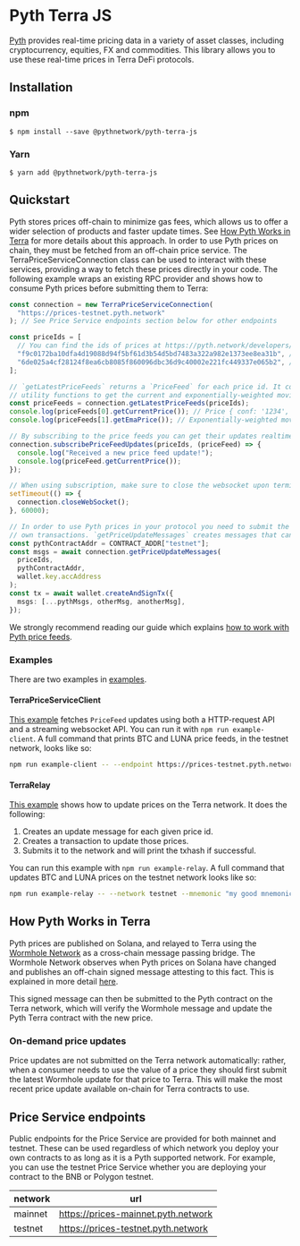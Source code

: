# Pyth Terra JS

[Pyth](https://pyth.network/) provides real-time pricing data in a variety of asset classes, including cryptocurrency, equities, FX and commodities. This library allows you to use these real-time prices in Terra DeFi protocols.

## Installation

### npm

```
$ npm install --save @pythnetwork/pyth-terra-js
```

### Yarn

```
$ yarn add @pythnetwork/pyth-terra-js
```

## Quickstart

Pyth stores prices off-chain to minimize gas fees, which allows us to offer a wider selection of products and faster update times.
See [How Pyth Works in Terra](#how-pyth-works-in-terra) for more details about this approach. In order to use Pyth prices on chain,
they must be fetched from an off-chain price service. The TerraPriceServiceConnection class can be used to interact with these services,
providing a way to fetch these prices directly in your code. The following example wraps an existing RPC provider and shows how to consume
Pyth prices before submitting them to Terra:

```typescript
const connection = new TerraPriceServiceConnection(
  "https://prices-testnet.pyth.network"
); // See Price Service endpoints section below for other endpoints

const priceIds = [
  // You can find the ids of prices at https://pyth.network/developers/price-feeds#terra-testnet
  "f9c0172ba10dfa4d19088d94f5bf61d3b54d5bd7483a322a982e1373ee8ea31b", // BTC/USD price id in testnet
  "6de025a4cf28124f8ea6cb8085f860096dbc36d9c40002e221fc449337e065b2", // LUNA/USD price id in testnet
];

// `getLatestPriceFeeds` returns a `PriceFeed` for each price id. It contains all information about a price and has
// utility functions to get the current and exponentially-weighted moving average price, and other functionality.
const priceFeeds = connection.getLatestPriceFeeds(priceIds);
console.log(priceFeeds[0].getCurrentPrice()); // Price { conf: '1234', expo: -8, price: '12345678' }
console.log(priceFeeds[1].getEmaPrice()); // Exponentially-weighted moving average price

// By subscribing to the price feeds you can get their updates realtime.
connection.subscribePriceFeedUpdates(priceIds, (priceFeed) => {
  console.log("Received a new price feed update!");
  console.log(priceFeed.getCurrentPrice());
});

// When using subscription, make sure to close the websocket upon termination to finish the process gracefully.
setTimeout(() => {
  connection.closeWebSocket();
}, 60000);

// In order to use Pyth prices in your protocol you need to submit the latest price to the Terra network alongside your
// own transactions. `getPriceUpdateMessages` creates messages that can update the prices.
const pythContractAddr = CONTRACT_ADDR["testnet"];
const msgs = await connection.getPriceUpdateMessages(
  priceIds,
  pythContractAddr,
  wallet.key.accAddress
);
const tx = await wallet.createAndSignTx({
  msgs: [...pythMsgs, otherMsg, anotherMsg],
});
```

We strongly recommend reading our guide which explains [how to work with Pyth price feeds](https://docs.pyth.network/consume-data/best-practices).

### Examples

There are two examples in [examples](./src/examples/).

#### TerraPriceServiceClient

[This example](./src/examples/TerraPriceServiceClient.ts) fetches `PriceFeed` updates using both a HTTP-request API and a streaming websocket API. You can run it with `npm run example-client`. A full command that prints BTC and LUNA price feeds, in the testnet network, looks like so:

```bash
npm run example-client -- --endpoint https://prices-testnet.pyth.network --price-ids f9c0172ba10dfa4d19088d94f5bf61d3b54d5bd7483a322a982e1373ee8ea31b 6de025a4cf28124f8ea6cb8085f860096dbc36d9c40002e221fc449337e065b2
```

#### TerraRelay

[This example](./src/examples/TerraRelay.ts) shows how to update prices on the Terra network. It does the following:

1. Creates an update message for each given price id.
2. Creates a transaction to update those prices.
3. Submits it to the network and will print the txhash if successful.

You can run this example with `npm run example-relay`. A full command that updates BTC and LUNA prices on the testnet network looks like so:

```bash
npm run example-relay -- --network testnet --mnemonic "my good mnemonic" --endpoint https://prices-testnet.pyth.network --price-ids f9c0172ba10dfa4d19088d94f5bf61d3b54d5bd7483a322a982e1373ee8ea31b 6de025a4cf28124f8ea6cb8085f860096dbc36d9c40002e221fc449337e065b2
```

## How Pyth Works in Terra

Pyth prices are published on Solana, and relayed to Terra using the [Wormhole Network](https://wormholenetwork.com/) as a cross-chain message passing bridge. The Wormhole Network observes when Pyth prices on Solana have changed and publishes an off-chain signed message attesting to this fact. This is explained in more detail [here](https://docs.wormholenetwork.com/wormhole/).

This signed message can then be submitted to the Pyth contract on the Terra network, which will verify the Wormhole message and update the Pyth Terra contract with the new price.

### On-demand price updates

Price updates are not submitted on the Terra network automatically: rather, when a consumer needs to use the value of a price they should first submit the latest Wormhole update for that price to Terra. This will make the most recent price update available on-chain for Terra contracts to use.

## Price Service endpoints

Public endpoints for the Price Service are provided for both mainnet and testnet. These can be used regardless of which network you deploy your own contracts to as long as it is a Pyth supported network. For example, you can use the testnet Price Service whether you are deploying your contract to the BNB or Polygon testnet.

| network | url                                 |
| ------- | ----------------------------------- |
| mainnet | https://prices-mainnet.pyth.network |
| testnet | https://prices-testnet.pyth.network |

